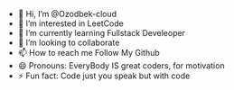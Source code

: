 - 👋 Hi, I’m @Ozodbek-cloud
- 👀 I’m interested in LeetCode
- 🌱 I’m currently learning Fullstack Develeoper
- 💞️ I’m looking to collaborate
- 📫 How to reach me Follow My Github
- 😄 Pronouns: EveryBody IS great coders, for motivation
- ⚡ Fun fact: Code just you speak but with code

<!---
Ozodbek-cloud/Ozodbek-cloud is a ✨ special ✨ repository because its `README.md` (this file) appears on your GitHub profile.
You can click the Preview link to take a look at your changes.
--->
